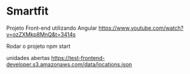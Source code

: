 # Smartfit

Projeto Front-end utilizando Angular 
https://www.youtube.com/watch?v=ozZXMkp8MnQ&t=3414s

Rodar o projeto 
npm start

unidades abertas
https://test-frontend-developer.s3.amazonaws.com/data/locations.json


